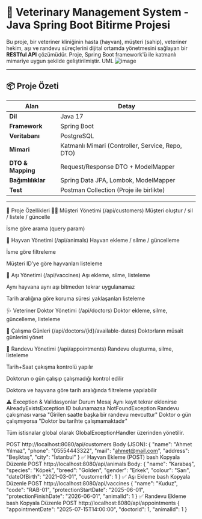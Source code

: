 # 🐾 Veterinary Management System - Java Spring Boot Bitirme Projesi

Bu proje, bir veteriner kliniğinin hasta (hayvan), müşteri (sahip), veteriner hekim, aşı ve randevu süreçlerini dijital ortamda yönetmesini sağlayan bir **RESTful API** çözümüdür. Proje, Spring Boot framework'ü ile katmanlı mimariye uygun şekilde geliştirilmiştir.
UML 
![image](https://github.com/user-attachments/assets/cada7b41-f988-4032-8c77-91cf69a57886)

---

## 📦 Proje Özeti

| Alan                  | Detay                                     |
|-----------------------|--------------------------------------------|
| **Dil**               | Java 17                                    |
| **Framework**         | Spring Boot                                |
| **Veritabanı**        | PostgreSQL                                 |
| **Mimari**            | Katmanlı Mimari (Controller, Service, Repo, DTO) |
| **DTO & Mapping**     | Request/Response DTO + ModelMapper         |
| **Bağımlılıklar**     | Spring Data JPA, Lombok, ModelMapper       |
| **Test**              | Postman Collection (Proje ile birlikte)    |

---

🔧 Proje Özellikleri
🧍‍♂️ Müşteri Yönetimi (/api/customers)
Müşteri oluştur / sil / listele / güncelle

İsme göre arama (query param)

🐶 Hayvan Yönetimi (/api/animals)
Hayvan ekleme / silme / güncelleme

İsme göre filtreleme

Müşteri ID’ye göre hayvanları listeleme

💉 Aşı Yönetimi (/api/vaccines)
Aşı ekleme, silme, listeleme

Aynı hayvana aynı aşı bitmeden tekrar uygulanamaz

Tarih aralığına göre koruma süresi yaklaşanları listeleme

🩺 Veteriner Doktor Yönetimi (/api/doctors)
Doktor ekleme, silme, güncelleme, listeleme

📅 Çalışma Günleri (/api/doctors/{id}/available-dates)
Doktorların müsait günlerini yönet

📆 Randevu Yönetimi (/api/appointments)
Randevu oluşturma, silme, listeleme

Tarih+Saat çakışma kontrolü yapılır

Doktorun o gün çalışıp çalışmadığı kontrol edilir

Doktora ve hayvana göre tarih aralığında filtreleme yapılabilir

⚠️ Exception & Validasyonlar
Durum	Mesaj
Aynı kayıt tekrar eklenirse	AlreadyExistsException
ID bulunamazsa	NotFoundException
Randevu çakışması varsa	"Girilen saatte başka bir randevu mevcuttur"
Doktor o gün çalışmıyorsa	"Doktor bu tarihte çalışmamaktadır"

Tüm istisnalar global olarak GlobalExceptionHandler üzerinden yönetilir. 

POST http://localhost:8080/api/customers
Body (JSON):
{
  "name": "Ahmet Yılmaz",
  "phone": "05554443322",
  "mail": "ahmet@mail.com",
  "address": "Beşiktaş",
  "city": "İstanbul"
}
✅ Hayvan Ekleme (POST)
bash
Kopyala
Düzenle
POST http://localhost:8080/api/animals
Body:
{
  "name": "Karabaş",
  "species": "Köpek",
  "breed": "Golden",
  "gender": "Erkek",
  "colour": "Sarı",
  "dateOfBirth": "2021-03-01",
  "customerId": 1
}
✅ Aşı Ekleme
bash
Kopyala
Düzenle
POST http://localhost:8080/api/vaccines
{
  "name": "Kuduz",
  "code": "RAB-01",
  "protectionStartDate": "2025-06-01",
  "protectionFinishDate": "2026-06-01",
  "animalId": 1
}
✅ Randevu Ekleme
bash
Kopyala
Düzenle
POST http://localhost:8080/api/appointments
{
  "appointmentDate": "2025-07-15T14:00:00",
  "doctorId": 1,
  "animalId": 1
}

